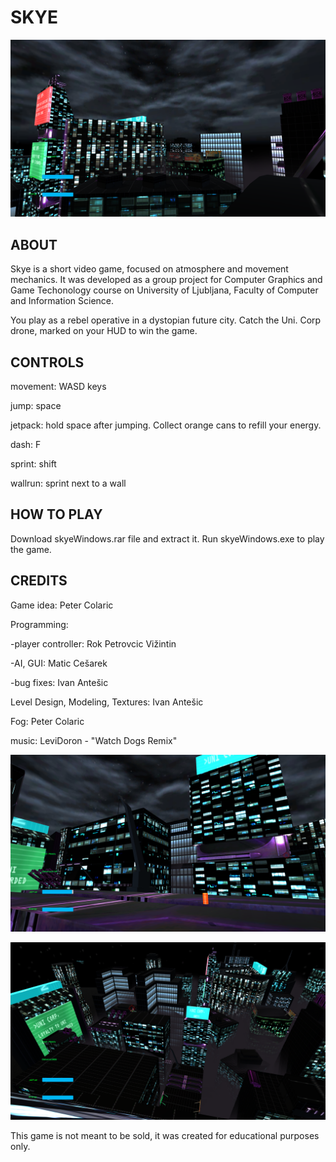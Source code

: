 # SKYE

![alternativetext](screenshots/Screenshot1.png)

## ABOUT
Skye is a short video game, focused on atmosphere and movement mechanics. It was developed as a group project for Computer Graphics and Game Techonology course on University of Ljubljana, Faculty of Computer and Information Science.

You play as a rebel operative in a dystopian future city. Catch the Uni. Corp drone, marked on your HUD to win the game. 

## CONTROLS

movement: WASD keys

jump: space

jetpack: hold space after jumping. Collect orange cans to refill your energy.

dash: F

sprint: shift

wallrun: sprint next to a wall

## HOW TO PLAY
Download skyeWindows.rar file and extract it. Run skyeWindows.exe to play the game. 

## CREDITS

Game idea: Peter Colaric

Programming:

  -player controller: Rok Petrovcic Vižintin

  -AI, GUI: Matic Cešarek

  -bug fixes: Ivan Antešic

Level Design, Modeling, Textures: Ivan Antešic

Fog: Peter Colaric

music: LeviDoron - "Watch Dogs Remix" 

![alternativetext](screenshots/Screenshot2.png)

![alternativetext](screenshots/Screenshot3.png)

This game is not meant to be sold, it was created for educational purposes only.
